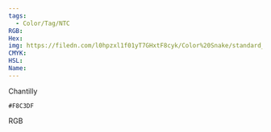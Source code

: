 ```yaml
---
tags:
  - Color/Tag/NTC
RGB:
Hex:
img: https://filedn.com/l0hpzxl1f01yT7GHxtF8cyk/Color%20Snake/standard_csv_to_svg/F8C3DF.svg
CMYK:
HSL:
Name:
---
```

Chantilly
```palette
#F8C3DF
```
RGB
